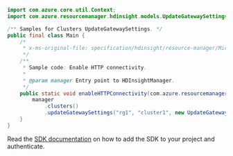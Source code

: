 ```java
import com.azure.core.util.Context;
import com.azure.resourcemanager.hdinsight.models.UpdateGatewaySettingsParameters;

/** Samples for Clusters UpdateGatewaySettings. */
public final class Main {
    /*
     * x-ms-original-file: specification/hdinsight/resource-manager/Microsoft.HDInsight/stable/2021-06-01/examples/HDI_Clusters_UpdateGatewaySettings_Enable.json
     */
    /**
     * Sample code: Enable HTTP connectivity.
     *
     * @param manager Entry point to HDInsightManager.
     */
    public static void enableHTTPConnectivity(com.azure.resourcemanager.hdinsight.HDInsightManager manager) {
        manager
            .clusters()
            .updateGatewaySettings("rg1", "cluster1", new UpdateGatewaySettingsParameters(), Context.NONE);
    }
}
```

Read the [SDK documentation](https://github.com/Azure/azure-sdk-for-java/blob/azure-resourcemanager-hdinsight_1.0.0-beta.5/sdk/hdinsight/azure-resourcemanager-hdinsight/README.md) on how to add the SDK to your project and authenticate.
